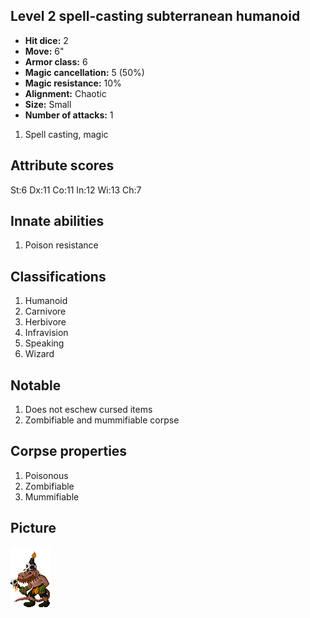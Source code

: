 ## Level 2 spell-casting subterranean humanoid

- **Hit dice:** 2
- **Move:** 6"
- **Armor class:** 6
- **Magic cancellation:** 5 (50%)
- **Magic resistance:** 10%
- **Alignment:** Chaotic
- **Size:** Small
- **Number of attacks:** 1
1. Spell casting, magic

## Attribute scores

St:6 Dx:11 Co:11 In:12 Wi:13 Ch:7

## Innate abilities

1. Poison resistance

## Classifications

1. Humanoid
2. Carnivore
3. Herbivore
4. Infravision
5. Speaking
6. Wizard

## Notable

1. Does not eschew cursed items
2. Zombifiable and mummifiable corpse

## Corpse properties

1. Poisonous
2. Zombifiable
3. Mummifiable

## Picture

![Kobold shaman](https://github.com/hyvanmielenpelit/GnollHackTileSet/blob/main/Monsters/kobold_shaman/kobold_shaman.png?raw=true)
